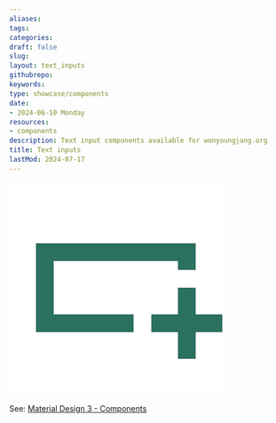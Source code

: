 ```yaml
---
aliases: 
tags:
categories:
draft: false
slug: 
layout: text_inputs
githubrepo: 
keywords: 
type: showcase/components
date:
- 2024-06-10 Monday
resources:
- components
description: Text input components available for wonyoungjang.org
title: Text inputs
lastMod: 2024-07-17
---
```

![text-inputs.webp](/assets/text-inputs_1721246304147_0.webp)

See: [Material Design 3 - Components](https://m3.material.io/components)
